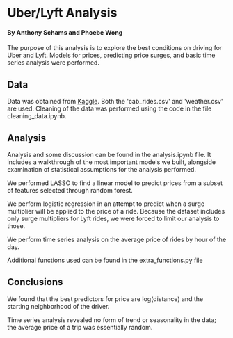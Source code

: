 # Uber/Lyft Analysis
#### By Anthony Schams and Phoebe Wong

The purpose of this analysis is to explore the best conditions on driving for Uber and Lyft. Models for prices, predicting price surges, and basic time series analysis were performed. 

## Data
Data was obtained from [Kaggle](https://www.kaggle.com/ravi72munde/uber-lyft-cab-prices). Both the 'cab_rides.csv' and 'weather.csv' are used. Cleaning of the data was performed using the code in the file cleaning_data.ipynb. 

## Analysis
Analysis and some discussion can be found in the analysis.ipynb file. It includes a walkthrough of the most important models we built, alongside examination of statistical assumptions for the analysis performed. 

We performed LASSO to find a linear model to predict prices from a subset of features selected through random forest. 

We perform logistic regression in an attempt to predict when a surge multiplier will be applied to the price of a ride. Because the dataset includes only surge multipliers for Lyft rides, we were forced to limit our analysis to those. 

We perform time series analysis on the average price of rides by hour of the day.

Additional functions used can be found in the extra_functions.py file

## Conclusions
We found that the best predictors for price are log(distance) and the starting neighborhood of the driver.

Time series analysis revealed no form of trend or seasonality in the data; the average price of a trip was essentially random.
